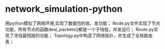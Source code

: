 # network_simulation-python
用python模拟了网络环境,实现了数据包的收、发功能；
Node.py文件实现了节点功能，所有节点的函数deal_packets()都是一个子线程，并发运行；
Route.py实现了寻找最短路的功能；
Topology.py中构造了网络拓扑，并生成了全局路由表；
